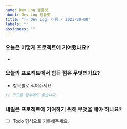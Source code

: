 ```yaml
---
name: Dev Log 템플릿
about: Dev Log 템플릿
title: "[✍️ Dev Log] 이름 / 2021-00-00"
labels: ""
assignees: ""
---
```


### 오늘은 어떻게 프로젝트에 기여했나요?

-

### 오늘의 프로젝트에서 힘든 점은 무엇인가요?

- 항목별로 적어주세요.

```js
// 코드를 첨부해도 좋습니다.
```

### 내일은 프로젝트에 기여하기 위해 무엇을 해야 하나요?

- [ ] Todo 형식으로 기록해주세요.
